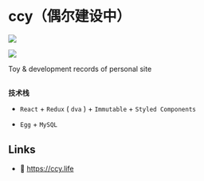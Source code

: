 # ccy（偶尔建设中）

![](http://qaiuit270.bkt.clouddn.com/faces.jpg)

![](http://qaiuit270.bkt.clouddn.com/ccy.life-online-brightgreen.svg)

Toy & development records of personal site
##

**技术栈**

- `React` + `Redux` ( `dva` ) + `Immutable` + `Styled Components`

- `Egg` + `MySQL`

## Links

- 🥥 <https://ccy.life> 

